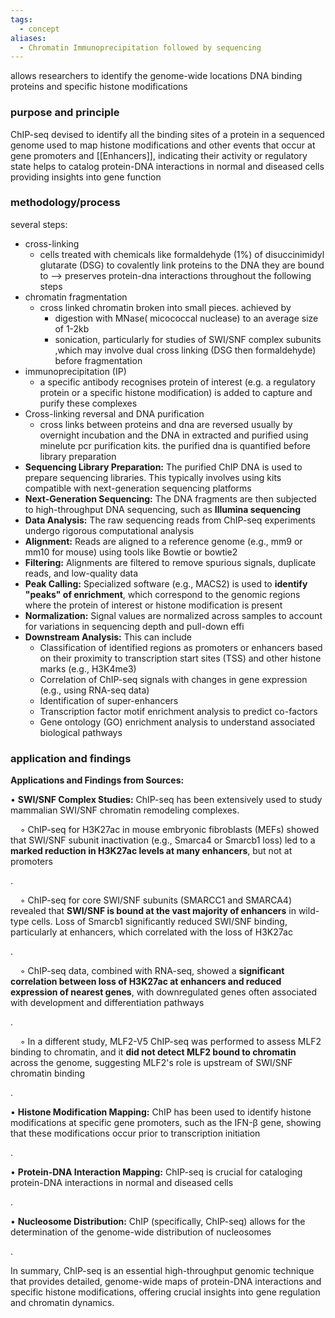 ```yaml
---
tags:
  - concept
aliases:
  - Chromatin Immunoprecipitation followed by sequencing
---
```

allows researchers to identify the genome-wide locations DNA binding proteins and specific histone modifications

### purpose and principle
ChIP-seq devised to identify all the binding sites of a protein in a sequenced genome
used to map histone modifications and other events that occur at gene promoters and [[Enhancers]], indicating their activity or regulatory state
helps to catalog protein-DNA interactions in normal and diseased cells providing insights into gene function

### methodology/process
several steps:
- cross-linking
	- cells treated with chemicals like formaldehyde (1%) of disuccinimidyl glutarate (DSG) to covalently link proteins to the DNA they are bound to --> preserves protein-dna interactions throughout the following steps
- chromatin fragmentation
	- cross linked chromatin broken into small pieces. achieved by
		- digestion with MNase( micococcal nuclease) to an average size of 1-2kb
		- sonication, particularly for studies of SWI/SNF complex subunits ,which may involve dual cross linking (DSG then formaldehyde) before fragmentation
- immunoprecipitation (IP)
	- a specific antibody recognises protein of interest (e.g. a regulatory protein or a specific histone modification) is added to capture and purify these complexes
- Cross-linking reversal and DNA purification
	- cross links between proteins and dna are reversed usually by overnight incubation and the DNA in extracted and purified using minelute pcr purification kits. the purified dna is quantified before library preparation
- **Sequencing Library Preparation:** The purified ChIP DNA is used to prepare sequencing libraries. This typically involves using kits compatible with next-generation sequencing platforms
- **Next-Generation Sequencing:** The DNA fragments are then subjected to high-throughput DNA sequencing, such as **Illumina sequencing**
- **Data Analysis:** The raw sequencing reads from ChIP-seq experiments undergo rigorous computational analysis
- **Alignment:** Reads are aligned to a reference genome (e.g., mm9 or mm10 for mouse) using tools like Bowtie or bowtie2
- **Filtering:** Alignments are filtered to remove spurious signals, duplicate reads, and low-quality data
- **Peak Calling:** Specialized software (e.g., MACS2) is used to **identify "peaks" of enrichment**, which correspond to the genomic regions where the protein of interest or histone modification is present
- **Normalization:** Signal values are normalized across samples to account for variations in sequencing depth and pull-down effi
- **Downstream Analysis:** This can include
	- Classification of identified regions as promoters or enhancers based on their proximity to transcription start sites (TSS) and other histone marks (e.g., H3K4me3)
	- Correlation of ChIP-seq signals with changes in gene expression (e.g., using RNA-seq data)
	- Identification of super-enhancers
	- Transcription factor motif enrichment analysis to predict co-factors
	- Gene ontology (GO) enrichment analysis to understand associated biological pathways


### application and findings
**Applications and Findings from Sources:**

• **SWI/SNF Complex Studies:** ChIP-seq has been extensively used to study mammalian SWI/SNF chromatin remodeling complexes.

    ◦ ChIP-seq for H3K27ac in mouse embryonic fibroblasts (MEFs) showed that SWI/SNF subunit inactivation (e.g., Smarca4 or Smarcb1 loss) led to a **marked reduction in H3K27ac levels at many enhancers**, but not at promoters

.

    ◦ ChIP-seq for core SWI/SNF subunits (SMARCC1 and SMARCA4) revealed that **SWI/SNF is bound at the vast majority of enhancers** in wild-type cells. Loss of Smarcb1 significantly reduced SWI/SNF binding, particularly at enhancers, which correlated with the loss of H3K27ac

.

    ◦ ChIP-seq data, combined with RNA-seq, showed a **significant correlation between loss of H3K27ac at enhancers and reduced expression of nearest genes**, with downregulated genes often associated with development and differentiation pathways

.

    ◦ In a different study, MLF2-V5 ChIP-seq was performed to assess MLF2 binding to chromatin, and it **did not detect MLF2 bound to chromatin** across the genome, suggesting MLF2's role is upstream of SWI/SNF chromatin binding

.

• **Histone Modification Mapping:** ChIP has been used to identify histone modifications at specific gene promoters, such as the IFN-β gene, showing that these modifications occur prior to transcription initiation

.

• **Protein-DNA Interaction Mapping:** ChIP-seq is crucial for cataloging protein-DNA interactions in normal and diseased cells

.

• **Nucleosome Distribution:** ChIP (specifically, ChIP-seq) allows for the determination of the genome-wide distribution of nucleosomes

.

In summary, ChIP-seq is an essential high-throughput genomic technique that provides detailed, genome-wide maps of protein-DNA interactions and specific histone modifications, offering crucial insights into gene regulation and chromatin dynamics.

